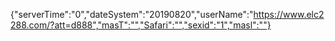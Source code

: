 {"serverTime":"0","dateSystem":"20190820","userName":"https://www.elc2288.com/?att=d888","masT":"","Safari":"","sexid":"1","masl":""}
